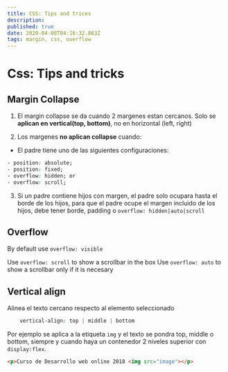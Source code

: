 ```yaml
---
title: CSS: Tips and trices
description: 
published: true
date: 2020-04-08T04:16:32.863Z
tags: margin, css, overflow
---
```


# Css: Tips and tricks

## Margin Collapse

1. El margin collapse se da cuando 2 margenes estan cercanos.
Solo se **aplican en vertical(top, bottom)**, no en horizontal (left, right)

2. Los margenes **no aplican collapse** cuando:
 - El padre tiene uno de las siguientes configuraciones:
```css
- position: absolute; 
- position: fixed; 
- overflow: hidden; or
- overflow: scroll;
```

3. Si un padre contiene hijos con margen, el padre solo ocupara hasta el borde de los hijos, para que el padre ocupe el margen incluido de los hijos, debe tener borde, padding o `overflow: hidden|auto|scroll`


## Overflow

By default use `overflow: visible`

Use `overflow: scroll` to show a scrollbar in the box
Use `overflow: auto` to show a scrollbar only if it is necesary

## Vertical align

Alinea el texto cercano respecto al elemento seleccionado

```css
	vertical-align: top | middle | bottom
```

Por ejemplo se aplica a la etiqueta `img` y el texto se pondra top, middle o bottom, siempre y cuando haya un contenedor 2 niveles superior con `display:flex`.
```html
<p>Curso de Desarrollo web online 2018 <img src="image"></p>
```